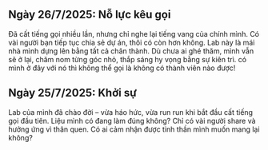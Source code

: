 ## Ngày 26/7/2025: Nỗ lực kêu gọi
Đã cất tiếng gọi nhiều lần, nhưng chỉ nghe lại tiếng vang của chính mình. Có vài người bạn tiếp tục chia sẻ dự án, thôi có còn hơn không. Lab này là mái nhà mình dựng lên bằng tất cả chân thành. Dù chưa ai ghé thăm, mình vẫn sẽ ở lại, chăm nom từng góc nhỏ, thắp sáng hy vọng bằng sự kiên trì. có mình ở đây với nó thì không thể gọi là không có thành viên nào được!

## Ngày 25/7/2025: Khởi sự
Lab của mình đã chào đời – vừa háo hức, vừa run run khi bắt đầu cất tiếng gọi đầu tiên. Liệu mình có đang làm đúng không? Chỉ có vài người share và hưởng ứng vì thân quen. Có ai cảm nhận được tinh thần mình muốn mang lại không?
